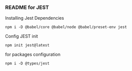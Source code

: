 ### README for JEST

Installing Jest Dependencies

```
npm i -D @babel/core @babel/node @babel/preset-env jest
```

Config JEST init

```
npm init jest@latest
```

for packages configuration

```
npm i -D @types/jest
```
